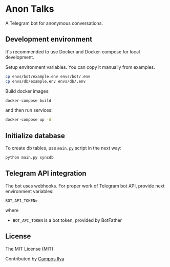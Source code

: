 # Anon Talks

A Telegram bot for anonymous conversations.

## Development environment

It's recommended to use Docker and Docker-compose for local development.

Setup environment variables. You can copy it manually from examples.
```bash
cp envs/bot/example.env envs/bot/.env
cp envs/db/example.env envs/db/.env
```

Build docker images:
```bash
docker-compose build
```
and then run services:
```bash
docker-compose up -d
```

## Initialize database
To create db tables, use `main.py` script in the next way:
```bash
python main.py syncdb
```
## Telegram API integration

The bot uses webhooks. For proper work of Telegram bot API, provide next environment variables:
```
BOT_API_TOKEN=
```
where
- `BOT_API_TOKEN` is a bot token, provided by BotFather

## License
The MIT License (MIT)

Contributed by [Campos Ilya](https://github.com/EliasCampos)
